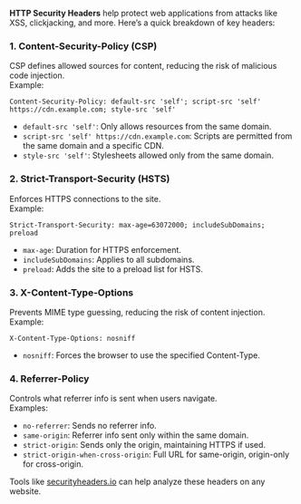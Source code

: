 **HTTP Security Headers** help protect web applications from attacks like XSS, clickjacking, and more. Here’s a quick breakdown of key headers:

### 1. Content-Security-Policy (CSP)
CSP defines allowed sources for content, reducing the risk of malicious code injection.  
Example:
```plaintext
Content-Security-Policy: default-src 'self'; script-src 'self' https://cdn.example.com; style-src 'self'
```
- `default-src 'self'`: Only allows resources from the same domain.
- `script-src 'self' https://cdn.example.com`: Scripts are permitted from the same domain and a specific CDN.
- `style-src 'self'`: Stylesheets allowed only from the same domain.

### 2. Strict-Transport-Security (HSTS)
Enforces HTTPS connections to the site.  
Example:
```plaintext
Strict-Transport-Security: max-age=63072000; includeSubDomains; preload
```
- `max-age`: Duration for HTTPS enforcement.
- `includeSubDomains`: Applies to all subdomains.
- `preload`: Adds the site to a preload list for HSTS.

### 3. X-Content-Type-Options
Prevents MIME type guessing, reducing the risk of content injection.  
Example:
```plaintext
X-Content-Type-Options: nosniff
```
- `nosniff`: Forces the browser to use the specified Content-Type.

### 4. Referrer-Policy
Controls what referrer info is sent when users navigate.  
Examples:
- `no-referrer`: Sends no referrer info.
- `same-origin`: Referrer info sent only within the same domain.
- `strict-origin`: Sends only the origin, maintaining HTTPS if used.
- `strict-origin-when-cross-origin`: Full URL for same-origin, origin-only for cross-origin.

Tools like [securityheaders.io](https://securityheaders.io/) can help analyze these headers on any website.